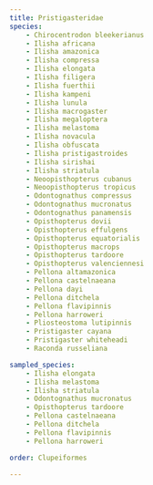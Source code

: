 ```yaml
---
title: Pristigasteridae
species:
    - Chirocentrodon bleekerianus
    - Ilisha africana
    - Ilisha amazonica
    - Ilisha compressa
    - Ilisha elongata
    - Ilisha filigera
    - Ilisha fuerthii
    - Ilisha kampeni
    - Ilisha lunula
    - Ilisha macrogaster
    - Ilisha megaloptera
    - Ilisha melastoma
    - Ilisha novacula
    - Ilisha obfuscata
    - Ilisha pristigastroides
    - Ilisha sirishai
    - Ilisha striatula
    - Neoopisthopterus cubanus
    - Neoopisthopterus tropicus
    - Odontognathus compressus
    - Odontognathus mucronatus
    - Odontognathus panamensis
    - Opisthopterus dovii
    - Opisthopterus effulgens
    - Opisthopterus equatorialis
    - Opisthopterus macrops
    - Opisthopterus tardoore
    - Opisthopterus valenciennesi
    - Pellona altamazonica
    - Pellona castelnaeana
    - Pellona dayi
    - Pellona ditchela
    - Pellona flavipinnis
    - Pellona harroweri
    - Pliosteostoma lutipinnis
    - Pristigaster cayana
    - Pristigaster whiteheadi
    - Raconda russeliana

sampled_species:
    - Ilisha elongata
    - Ilisha melastoma
    - Ilisha striatula
    - Odontognathus mucronatus
    - Opisthopterus tardoore
    - Pellona castelnaeana
    - Pellona ditchela
    - Pellona flavipinnis
    - Pellona harroweri

order: Clupeiformes

---
```

